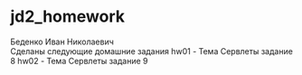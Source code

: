 # jd2_homework
Беденко Иван Николаевич <br>
Сделаны следующие домашние задания 
hw01 - Тема Сервлеты задание 8
hw02 - Тема Сервлеты задание 9
